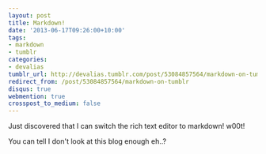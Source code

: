 ```yaml
---
layout: post
title: Markdown!
date: '2013-06-17T09:26:00+10:00'
tags:
- markdown
- tumblr
categories:
- devalias
tumblr_url: http://devalias.tumblr.com/post/53084857564/markdown-on-tumblr
redirect_from: /post/53084857564/markdown-on-tumblr
disqus: true
webmention: true
crosspost_to_medium: false
---
```

Just discovered that I can switch the rich text editor to markdown! w00t!

You can tell I don't look at this blog enough eh..?
